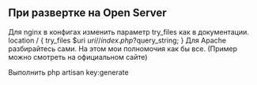 ## При развертке на Open Server

Для nginx в конфигах изменить параметр try_files как в документации.
location / {
    try_files $uri $uri/ /index.php?$query_string;
}
Для Apache разбирайтесь сами. На этом мои полномочия как бы все.
(Пример можно смотреть на официальном сайте)

Выполнить php artisan key:generate
